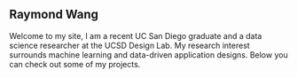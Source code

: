 ## Raymond Wang

Welcome to my site, I am a recent UC San Diego graduate and a data science researcher at the UCSD Design Lab. My research interest surrounds machine learning and data-driven application designs. Below you can check out some of my projects.

